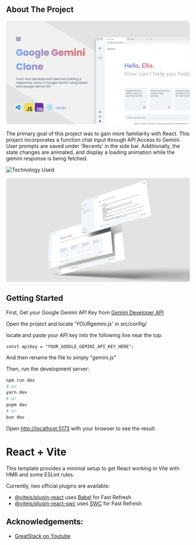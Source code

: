 ## About The Project

![project heading image](https://github.com/EllisFinnOsen/gemini-clone/blob/main/src/assets/Header.png?raw=true)

The primary goal of this project was to gain more familiarity with React. This project incorporates a function chat input through API Access to Gemini. User prompts are saved under 'Recents' in the side bar. Additionally, the state changes are animated, and display a loading animation while the gemini response is being fetched.

![Technology Used](https://github-readme-tech-stack.vercel.app/api/cards?lineCount=1&width=500&line1=react%2Creact%2Cffffff%3Bjavascript%2Cjavascript%2Cffffff%3Bcss%2Ccss%2Cffffff%3B)

![project mockup image](https://github.com/EllisFinnOsen/gemini-clone/blob/main/src/assets/Mockup.png?raw=true)

## Getting Started

First, Get your Google Gemini API Key from [Gemini Developer API](https://ai.google.dev/gemini-api/docs?gad_source=1&gclid=Cj0KCQiA4rK8BhD7ARIsAFe5LXIFOIoAIem-TAfAjUHXWAcrz8XG77JvOQfeSgCZTPKZKCsBOyfm1TIaAnNVEALw_wcB)

Open the project and locate 'YOURgemini.js' in src/config/

locate and paste your API key into the following line near the top:

```
const apiKey = "YOUR_GOOGLE_GEMINI_API_KEY_HERE";
```

And then rename the file to simply "gemini.js"

Then, run the development server:

```bash
npm run dev
# or
yarn dev
# or
pnpm dev
# or
bun dev
```

Open [http://localhost:5173](http://localhost:5173) with your browser to see the result.

# React + Vite

This template provides a minimal setup to get React working in Vite with HMR and some ESLint rules.

Currently, two official plugins are available:

- [@vitejs/plugin-react](https://github.com/vitejs/vite-plugin-react/blob/main/packages/plugin-react/README.md) uses [Babel](https://babeljs.io/) for Fast Refresh
- [@vitejs/plugin-react-swc](https://github.com/vitejs/vite-plugin-react-swc) uses [SWC](https://swc.rs/) for Fast Refresh

## Acknowledgements:

- [GreatStack on Youtube](https://www.youtube.com/watch?v=0yboGn8errU&list=PLjwm_8O3suyMMs7kfDD-p-yIhlmEgJkDj)
